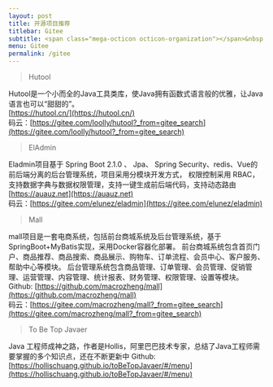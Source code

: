 ```yaml
---
layout: post
title: 开源项目推荐
titlebar: Gitee
subtitle: <span class="mega-octicon octicon-organization"></span>&nbsp;&nbsp; 通过他人的作品，增长编程思想，经验。
menu: Gitee
permalink: /gitee
---
```


> Hutool  

Hutool是一个小而全的Java工具类库，使Java拥有函数式语言般的优雅，让Java语言也可以“甜甜的”。   
[https://hutool.cn/](https://hutool.cn/)  
码云：[https://gitee.com/loolly/hutool?_from=gitee_search](https://gitee.com/loolly/hutool?_from=gitee_search)  


> ElAdmin

Eladmin项目基于 Spring Boot 2.1.0 、 Jpa、 Spring Security、redis、Vue的前后端分离的后台管理系统，项目采用分模块开发方式， 权限控制采用 RBAC，支持数据字典与数据权限管理，支持一键生成前后端代码，支持动态路由   
[https://auauz.net](https://auauz.net)  
码云：[https://gitee.com/elunez/eladmin](https://gitee.com/elunez/eladmin)

> Mall

mall项目是一套电商系统，包括前台商城系统及后台管理系统，基于SpringBoot+MyBatis实现，采用Docker容器化部署。 前台商城系统包含首页门户、商品推荐、商品搜索、商品展示、购物车、订单流程、会员中心、客户服务、帮助中心等模块。 
后台管理系统包含商品管理、订单管理、会员管理、促销管理、运营管理、内容管理、统计报表、财务管理、权限管理、设置等模块。  
Github: [https://github.com/macrozheng/mall](https://github.com/macrozheng/mall)  
码云：[https://gitee.com/macrozheng/mall?_from=gitee_search](https://gitee.com/macrozheng/mall?_from=gitee_search)

> To Be Top Javaer

Java 工程师成神之路，作者是Hollis，阿里巴巴技术专家，总结了Java工程师需要掌握的多个知识点，还在不断更新中
Github: [https://hollischuang.github.io/toBeTopJavaer/#/menu](https://hollischuang.github.io/toBeTopJavaer/#/menu)
